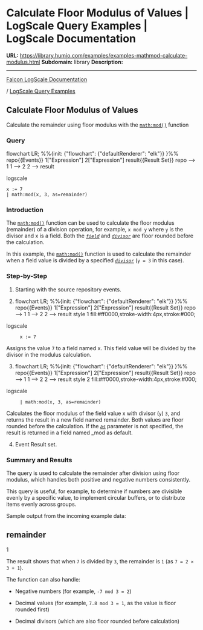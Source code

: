 # Calculate Floor Modulus of Values | LogScale Query Examples | LogScale Documentation

**URL:** https://library.humio.com/examples/examples-mathmod-calculate-modulus.html
**Subdomain:** library
**Description:** 

---

[Falcon LogScale Documentation](https://library.humio.com)

/ [LogScale Query Examples](examples.html)

## Calculate Floor Modulus of Values

Calculate the remainder using floor modulus with the [`math:mod()`](https://library.humio.com/data-analysis/functions-math-mod.html) function 

### Query

flowchart LR; %%{init: {"flowchart": {"defaultRenderer": "elk"}} }%% repo{{Events}} 1["Expression"] 2["Expression"] result{{Result Set}} repo --> 1 1 --> 2 2 --> result

logscale
    
    
    x := 7
    | math:mod(x, 3, as=remainder)

### Introduction

The [`math:mod()`](https://library.humio.com/data-analysis/functions-math-mod.html) function can be used to calculate the floor modulus (remainder) of a division operation, for example, `x mod y` where `y` is the divisor and x is a field. Both the [_`field`_](https://library.humio.com/data-analysis/functions-math-mod.html#query-functions-math-mod-field) and [_`divisor`_](https://library.humio.com/data-analysis/functions-math-mod.html#query-functions-math-mod-divisor) are floor rounded before the calculation. 

In this example, the [`math:mod()`](https://library.humio.com/data-analysis/functions-math-mod.html) function is used to calculate the remainder when a field value is divided by a specified [_`divisor`_](https://library.humio.com/data-analysis/functions-math-mod.html#query-functions-math-mod-divisor) (`y = 3` in this case). 

### Step-by-Step

  1. Starting with the source repository events.

  2. flowchart LR; %%{init: {"flowchart": {"defaultRenderer": "elk"}} }%% repo{{Events}} 1["Expression"] 2["Expression"] result{{Result Set}} repo --> 1 1 --> 2 2 --> result style 1 fill:#ff0000,stroke-width:4px,stroke:#000;

logscale
         
         x := 7

Assigns the value `7` to a field named x. This field value will be divided by the divisor in the modulus calculation. 

  3. flowchart LR; %%{init: {"flowchart": {"defaultRenderer": "elk"}} }%% repo{{Events}} 1["Expression"] 2["Expression"] result{{Result Set}} repo --> 1 1 --> 2 2 --> result style 2 fill:#ff0000,stroke-width:4px,stroke:#000;

logscale
         
         | math:mod(x, 3, as=remainder)

Calculates the floor modulus of the field value x with divisor (`y`) `3`, and returns the result in a new field named remainder. Both values are floor rounded before the calculation. If the [_`as`_](https://library.humio.com/data-analysis/functions-math-mod.html#query-functions-math-mod-as) parameter is not specified, the result is returned in a field named _mod as default. 

  4. Event Result set.




### Summary and Results

The query is used to calculate the remainder after division using floor modulus, which handles both positive and negative numbers consistently. 

This query is useful, for example, to determine if numbers are divisible evenly by a specific value, to implement circular buffers, or to distribute items evenly across groups. 

Sample output from the incoming example data: 

remainder  
---  
1  
  
The result shows that when `7` is divided by `3`, the remainder is `1` (as `7 = 2 × 3 + 1`). 

The function can also handle: 

  * Negative numbers (for example, `-7 mod 3 = 2`) 

  * Decimal values (for example, `7.8 mod 3 = 1`, as the value is floor rounded first) 

  * Decimal divisors (which are also floor rounded before calculation)
